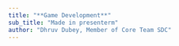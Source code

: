 ```yaml
---
title: "**Game Development**"
sub_title: "Made in presenterm"
author: "Dhruv Dubey, Member of Core Team SDC"
---
```

